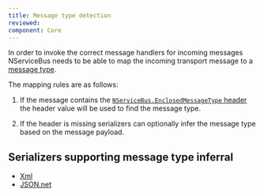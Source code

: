 ```yaml
---
title: Message type detection
reviewed:
component: Core
---
```


In order to invoke the correct message handlers for incoming messages NServiceBus needs to be able to map the incoming transport message to a [message type](/nservicebus/messaging/messages-events-commands.md).

The mapping rules are as follows:

1. If the message contains the [`NServiceBus.EnclosedMessageType` header](/nservicebus/messaging/headers.md##serialization-headers-nservicebus-enclosedmessagetypes) the header value will be used to find the message type.

1. If the header is missing serializers can optionally infer the message type based on the message payload.


## Serializers supporting message type inferral

* [Xml](/nservicebus/serialization/xml.md#inferring-message-type-from-root-node-name)
* [JSON.net](/nservicebus/serialization/newtonsoft.md#inferring-message-type-from-type)